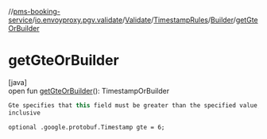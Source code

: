 //[pms-booking-service](../../../../../index.md)/[io.envoyproxy.pgv.validate](../../../index.md)/[Validate](../../index.md)/[TimestampRules](../index.md)/[Builder](index.md)/[getGteOrBuilder](get-gte-or-builder.md)

# getGteOrBuilder

[java]\
open fun [getGteOrBuilder](get-gte-or-builder.md)(): TimestampOrBuilder

```kotlin
Gte specifies that this field must be greater than the specified value,
inclusive

```
`optional .google.protobuf.Timestamp gte = 6;`